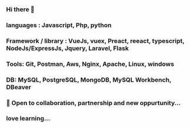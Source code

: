 ### Hi there 👋
### languages : Javascript, Php, python
### Framework / library : VueJs, vuex, Preact, reeact, typescript, NodeJs/ExpressJs, Jquery, Laravel, Flask
### Tools: Git, Postman, Aws, Nginx, Apache, Linux, windows
### DB: MySQL, PostgreSQL, MongoDB, MySQL Workbench, DBeaver 
### 👯 Open to collaboration, partnership and new oppurtunity...
### love learning...
